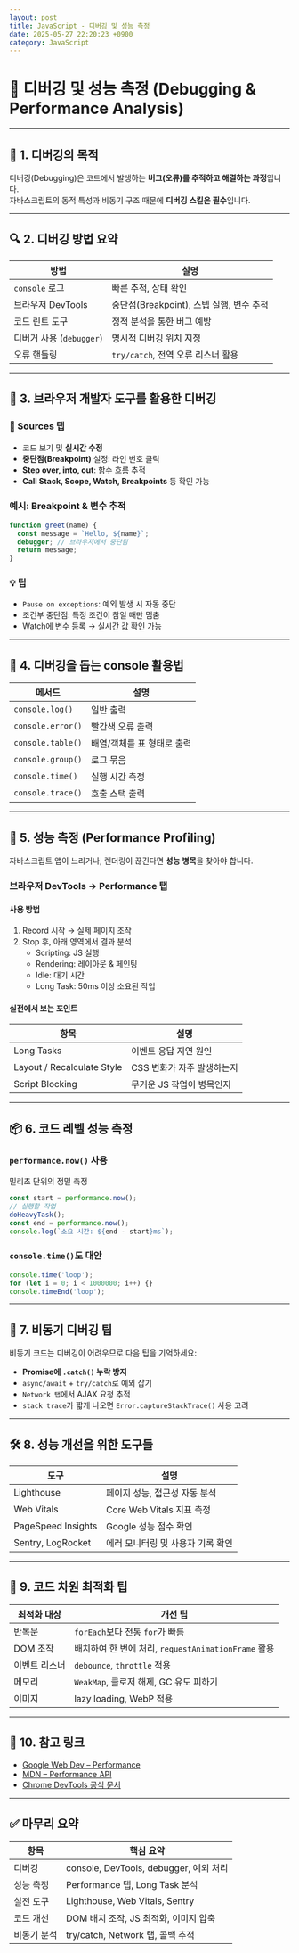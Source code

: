 ```yaml
---
layout: post
title: JavaScript - 디버깅 및 성능 측정
date: 2025-05-27 22:20:23 +0900
category: JavaScript
---
```

# 🐞 디버깅 및 성능 측정 (Debugging & Performance Analysis)

---

## 📌 1. 디버깅의 목적

디버깅(Debugging)은 코드에서 발생하는 **버그(오류)를 추적하고 해결하는 과정**입니다.  
자바스크립트의 동적 특성과 비동기 구조 때문에 **디버깅 스킬은 필수**입니다.

---

## 🔍 2. 디버깅 방법 요약

| 방법 | 설명 |
|------|------|
| `console` 로그 | 빠른 추적, 상태 확인 |
| 브라우저 DevTools | 중단점(Breakpoint), 스텝 실행, 변수 추적 |
| 코드 린트 도구 | 정적 분석을 통한 버그 예방 |
| 디버거 사용 (`debugger`) | 명시적 디버깅 위치 지정 |
| 오류 핸들링 | `try/catch`, 전역 오류 리스너 활용 |

---

## 🧪 3. 브라우저 개발자 도구를 활용한 디버깅

### 📁 Sources 탭

- 코드 보기 및 **실시간 수정**
- **중단점(Breakpoint)** 설정: 라인 번호 클릭
- **Step over, into, out**: 함수 흐름 추적
- **Call Stack, Scope, Watch, Breakpoints** 등 확인 가능

### 예시: Breakpoint & 변수 추적

```js
function greet(name) {
  const message = `Hello, ${name}`;
  debugger; // 브라우저에서 중단됨
  return message;
}
```

### 💡 팁

- `Pause on exceptions`: 예외 발생 시 자동 중단
- 조건부 중단점: 특정 조건이 참일 때만 멈춤
- Watch에 변수 등록 → 실시간 값 확인 가능

---

## 🧠 4. 디버깅을 돕는 console 활용법

| 메서드 | 설명 |
|--------|------|
| `console.log()` | 일반 출력 |
| `console.error()` | 빨간색 오류 출력 |
| `console.table()` | 배열/객체를 표 형태로 출력 |
| `console.group()` | 로그 묶음 |
| `console.time()` | 실행 시간 측정 |
| `console.trace()` | 호출 스택 출력 |

---

## 🧩 5. 성능 측정 (Performance Profiling)

자바스크립트 앱이 느리거나, 렌더링이 끊긴다면 **성능 병목**을 찾아야 합니다.

### 브라우저 DevTools → Performance 탭

#### 사용 방법

1. Record 시작 → 실제 페이지 조작
2. Stop 후, 아래 영역에서 결과 분석
   - Scripting: JS 실행
   - Rendering: 레이아웃 & 페인팅
   - Idle: 대기 시간
   - Long Task: 50ms 이상 소요된 작업

#### 실전에서 보는 포인트

| 항목 | 설명 |
|------|------|
| Long Tasks | 이벤트 응답 지연 원인 |
| Layout / Recalculate Style | CSS 변화가 자주 발생하는지 |
| Script Blocking | 무거운 JS 작업이 병목인지 |

---

## 📦 6. 코드 레벨 성능 측정

### `performance.now()` 사용

밀리초 단위의 정밀 측정

```js
const start = performance.now();
// 실행할 작업
doHeavyTask();
const end = performance.now();
console.log(`소요 시간: ${end - start}ms`);
```

### `console.time()`도 대안

```js
console.time('loop');
for (let i = 0; i < 1000000; i++) {}
console.timeEnd('loop');
```

---

## 🧯 7. 비동기 디버깅 팁

비동기 코드는 디버깅이 어려우므로 다음 팁을 기억하세요:

- **Promise에 `.catch()` 누락 방지**
- `async/await` + `try/catch`로 예외 잡기
- `Network 탭`에서 AJAX 요청 추적
- `stack trace`가 짧게 나오면 `Error.captureStackTrace()` 사용 고려

---

## 🛠 8. 성능 개선을 위한 도구들

| 도구 | 설명 |
|------|------|
| Lighthouse | 페이지 성능, 접근성 자동 분석 |
| Web Vitals | Core Web Vitals 지표 측정 |
| PageSpeed Insights | Google 성능 점수 확인 |
| Sentry, LogRocket | 에러 모니터링 및 사용자 기록 확인 |

---

## 🧼 9. 코드 차원 최적화 팁

| 최적화 대상 | 개선 팁 |
|-------------|---------|
| 반복문 | `forEach`보다 전통 `for`가 빠름 |
| DOM 조작 | 배치하여 한 번에 처리, `requestAnimationFrame` 활용 |
| 이벤트 리스너 | `debounce`, `throttle` 적용 |
| 메모리 | `WeakMap`, 클로저 해제, GC 유도 피하기 |
| 이미지 | lazy loading, WebP 적용 |

---

## 🔗 10. 참고 링크

- [Google Web Dev – Performance](https://web.dev/performance/)
- [MDN – Performance API](https://developer.mozilla.org/en-US/docs/Web/API/Performance)
- [Chrome DevTools 공식 문서](https://developer.chrome.com/docs/devtools/)

---

## ✅ 마무리 요약

| 항목 | 핵심 요약 |
|------|-----------|
| 디버깅 | console, DevTools, debugger, 예외 처리 |
| 성능 측정 | Performance 탭, Long Task 분석 |
| 실전 도구 | Lighthouse, Web Vitals, Sentry |
| 코드 개선 | DOM 배치 조작, JS 최적화, 이미지 압축 |
| 비동기 분석 | try/catch, Network 탭, 콜백 추적 |